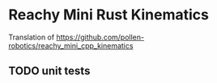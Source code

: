 # Reachy Mini Rust Kinematics 

Translation of https://github.com/pollen-robotics/reachy_mini_cpp_kinematics

## TODO unit tests